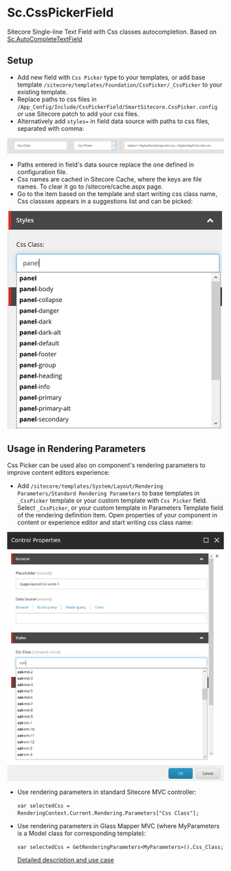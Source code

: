 # Sc.CssPickerField

Sitecore Single-line Text Field with Css classes autocompletion. Based on [Sc.AutoCompleteTextField](https://github.com/whuu/Sc.AutoCompleteTextField) 

## Setup
* Add new field with `Css Picker` type to your templates, or add base template `/sitecore/templates/Foundation/CssPicker/_CssPicker` to your existing template.
* Replace paths to css files in `/App_Config/Include/CssPickerField/SmartSitecore.CssPicker.config` or use Sitecore patch to add your css files. 
* Alternatively add `styles=` in field data source with paths to css files, separated with comma:

![Css picker field datasource](https://raw.githubusercontent.com/whuu/Sc.CssPickerField/master/img/css-picker-with-datasource.PNG)

* Paths entered in field's data source replace the one defined in configuration file.
* Css names are cached in Sitecore Cache, where the keys are file names. To clear it go to /sitecore/cache.aspx page.
* Go to the item based on the template and start writing css class name, Css classses appears in a suggestions list and can be picked:

![Css picker field](https://raw.githubusercontent.com/whuu/Sc.CssPickerField/master/img/css-picker-field.png)

## Usage in Rendering Parameters
Css Picker can be used also on component's rendering parameters to improve content editors experience:
* Add `/sitecore/templates/System/Layout/Rendering Parameters/Standard Rendering Parameters` to base templates in `_CssPicker` template or your custom template with `Css Picker` field. 
Select `_CssPicker`, or your custom template in Parameters Template field of the rendering definition item.
Open properties of your component in content or experience editor and start writing css class name:

![Css picker field](https://raw.githubusercontent.com/whuu/Sc.CssPickerField/master/img/css-picker-in-rendering-params.PNG)
* Use rendering parameters in standard Sitecore MVC controller:

  `var selectedCss = RenderingContext.Current.Rendering.Parameters["Css Class"];`
* Use rendering parameters in Glass Mapper MVC (where MyParameters is a Model class for corresponding template):

  `var selectedCss = GetRenderingParameters<MyParameters>().Css_Class;`
  
  [Detailed description and use case](http://smartsitecore.com/en/autocomplete-single-line-text-css-picker-field/)


